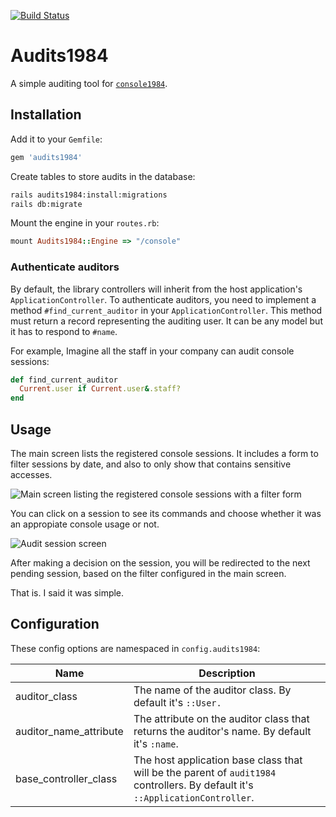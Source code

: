[![Build Status](https://github.com/basecamp/audits1984/actions/workflows/build.yml/badge.svg?branch=master)](https://github.com/basecamp/audits1984/actions?query=branch%3Amaster)

# Audits1984

A simple auditing tool for [`console1984`](https://github.com/basecamp/console1984).

## Installation

Add it to your `Gemfile`:

```ruby
gem 'audits1984'
```

Create tables to store audits in the database:

```sh
rails audits1984:install:migrations
rails db:migrate
```

Mount the engine in your `routes.rb`:

```ruby
mount Audits1984::Engine => "/console"
```

### Authenticate auditors

By default, the library controllers will inherit from the host application's `ApplicationController`. To authenticate auditors, you need to implement a method `#find_current_auditor` in your `ApplicationController`. This method must return a record representing the auditing user. It can be any model but it has to respond to `#name`.

For example, Imagine all the staff in your company can audit console sessions:

```ruby
def find_current_auditor
  Current.user if Current.user&.staff?
end
```

## Usage

The main screen lists the registered console sessions. It includes a form to filter sessions by date, and also to only show that contains sensitive accesses.

![Main screen listing the registered console sessions with a filter form](docs/images/main-screen.png)

You can click on a session to see its commands and choose whether it was an appropiate console usage or not.

![Audit session screen](docs/images/audit-session-screen.png)

After making a decision on the session, you will be redirected to the next pending session, based on the filter configured in the main screen.

That is. I said it was simple.

## Configuration

These config options are namespaced in `config.audits1984`:

| Name                  | Description                                                  |
| --------------------- | ------------------------------------------------------------ |
| auditor_class         | The name of the auditor class. By default it's `::User.`     |
| auditor_name_attribute | The attribute on the auditor class that returns the auditor's name. By default it's `:name`. |
| base_controller_class | The host application base class that will be the parent of `audit1984` controllers. By default it's `::ApplicationController`. |
